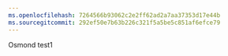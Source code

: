 ```yaml
---
ms.openlocfilehash: 7264566b93062c2e2ff62ad2a7aa37353d17e44b
ms.sourcegitcommit: 292ef50e7b63b226c321f5a5be5c851af6efce79
---
```

Osmond test1

